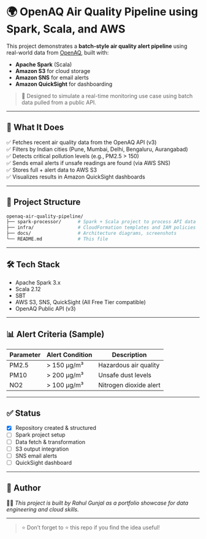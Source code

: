 # 🌍 OpenAQ Air Quality Pipeline using Spark, Scala, and AWS

This project demonstrates a **batch-style air quality alert pipeline** using real-world data from [OpenAQ](https://openaq.org/), built with:
- **Apache Spark** (Scala)
- **Amazon S3** for cloud storage
- **Amazon SNS** for email alerts
- **Amazon QuickSight** for dashboarding

> 🚀 Designed to simulate a real-time monitoring use case using batch data pulled from a public API.

---

## 🧠 What It Does

✅ Fetches recent air quality data from the OpenAQ API (v3)  
✅ Filters by Indian cities (Pune, Mumbai, Delhi, Bengaluru, Aurangabad)  
✅ Detects critical pollution levels (e.g., PM2.5 > 150)  
✅ Sends email alerts if unsafe readings are found (via AWS SNS)  
✅ Stores full + alert data to AWS S3  
✅ Visualizes results in Amazon QuickSight dashboards

---

## 📂 Project Structure

```bash
openaq-air-quality-pipeline/
├── spark-processor/      # Spark + Scala project to process API data
├── infra/                # CloudFormation templates and IAM policies
├── docs/                 # Architecture diagrams, screenshots
└── README.md             # This file
```

---

## 🛠️ Tech Stack

- Apache Spark 3.x
- Scala 2.12
- SBT
- AWS S3, SNS, QuickSight (All Free Tier compatible)
- OpenAQ Public API (v3)

---

## 📊 Alert Criteria (Sample)

| Parameter | Alert Condition        | Description                  |
|-----------|------------------------|------------------------------|
| PM2.5     | > 150 µg/m³            | Hazardous air quality        |
| PM10      | > 200 µg/m³            | Unsafe dust levels           |
| NO2       | > 100 µg/m³            | Nitrogen dioxide alert       |

---

## ✅ Status

- [x] Repository created & structured  
- [ ] Spark project setup  
- [ ] Data fetch & transformation  
- [ ] S3 output integration  
- [ ] SNS email alerts  
- [ ] QuickSight dashboard

---

## 📌 Author

👨‍💻 *This project is built by Rahul Gunjal as a portfolio showcase for data engineering and cloud skills.*

---

> ⭐ Don’t forget to ⭐ this repo if you find the idea useful!
